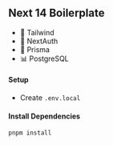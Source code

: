 ## Next 14 Boilerplate

- 🎨 Tailwind
- 🔐 NextAuth
- 🔷 Prisma
- 📊 PostgreSQL

#### Setup

- Create `.env.local`

#### Install Dependencies

```bash
pnpm install
```
